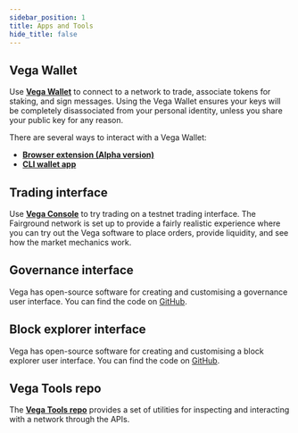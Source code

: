 ```yaml
---
sidebar_position: 1
title: Apps and Tools
hide_title: false
---
```


## Vega Wallet
Use **[Vega Wallet](./vega-wallet/index.md)** to connect to a network to trade, associate tokens for staking, and sign messages. Using the Vega Wallet ensures your keys will be completely disassociated from your personal identity, unless you share your public key for any reason.

There are several ways to interact with a Vega Wallet: 
* **[Browser extension (Alpha version)](./vega-wallet/index.md#vega-wallet-browser-extension)**
* **[CLI wallet app](./vega-wallet/cli-wallet/index.md)**

## Trading interface
Use **[Vega Console](https://console.fairground.wtf)** to try trading on a testnet trading interface. The Fairground network is set up to provide a fairly realistic experience where you can try out the Vega software to place orders, provide liquidity, and see how the market mechanics work.

## Governance interface
Vega has open-source software for creating and customising a governance user interface. You can find the code on [GitHub](https://github.com/vegaprotocol/frontend-monorepo/tree/develop/apps/governance).

## Block explorer interface
Vega has open-source software for creating and customising a block explorer user interface. You can find the code on [GitHub](https://github.com/vegaprotocol/frontend-monorepo/tree/develop/apps/explorer).

## Vega Tools repo
The **[Vega Tools repo](https://github.com/vegaprotocol/vegatools)** provides a set of utilities for inspecting and interacting with a network through the APIs.